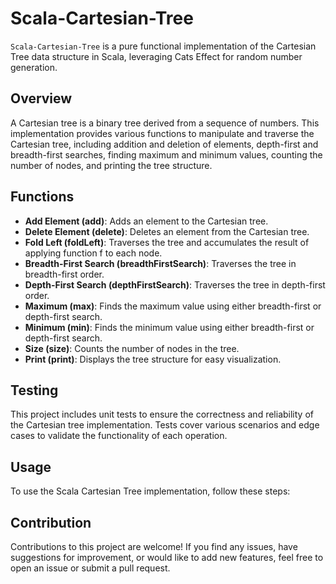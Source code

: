 # Scala-Cartesian-Tree

`Scala-Cartesian-Tree` is a pure functional implementation of the Cartesian Tree data structure in Scala, leveraging Cats Effect for random number generation.

## Overview

A Cartesian tree is a binary tree derived from a sequence of numbers. This implementation provides various functions to manipulate and traverse the Cartesian tree, including addition and deletion of elements, depth-first and breadth-first searches, finding maximum and minimum values, counting the number of nodes, and printing the tree structure.

## Functions

- **Add Element (add)**: Adds an element to the Cartesian tree.
- **Delete Element (delete)**: Deletes an element from the Cartesian tree.
- **Fold Left (foldLeft)**: Traverses the tree and accumulates the result of applying function f to each node.
- **Breadth-First Search (breadthFirstSearch)**: Traverses the tree in breadth-first order.
- **Depth-First Search (depthFirstSearch)**: Traverses the tree in depth-first order.
- **Maximum (max)**: Finds the maximum value using either breadth-first or depth-first search.
- **Minimum (min)**: Finds the minimum value using either breadth-first or depth-first search.
- **Size (size)**: Counts the number of nodes in the tree.
- **Print (print)**: Displays the tree structure for easy visualization.

## Testing

This project includes unit tests to ensure the correctness and reliability of the Cartesian tree implementation. Tests cover various scenarios and edge cases to validate the functionality of each operation.

## Usage

To use the Scala Cartesian Tree implementation, follow these steps:

## Contribution

Contributions to this project are welcome! If you find any issues, have suggestions for improvement, or would like to add new features, feel free to open an issue or submit a pull request.